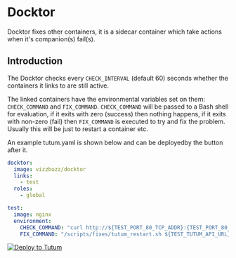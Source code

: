 # Docktor

Docktor fixes other containers, it is a sidecar container which take actions when it's companion(s) fail(s).

## Introduction

The Docktor checks every `CHECK_INTERVAL` (default 60) seconds whether the containers it links to are still active.

The linked containers have the environmental variables set on them: `CHECK_COMMAND` and `FIX_COMMAND`. `CHECK_COMMAND` will be passed to a Bash shell for evaluation, if it exits with zero (success) then nothing happens, if it exits with non-zero (fail) then `FIX_COMMAND` is executed to try and fix the problem. Usually this will be just to restart a container etc.

An example tutum.yaml is shown below and can be deployedby the button after it.

```yaml
docktor:
  image: vizzbuzz/docktor
  links:
    - test
  roles:
    - global

test:
  image: nginx
  environment:
    CHECK_COMMAND: "curl http://${TEST_PORT_80_TCP_ADDR}:{TEST_PORT_80_TCP_PORT} | grep nginx.com"
    FIX_COMMAND: "/scripts/fixes/tutum_restart.sh ${TEST_TUTUM_API_URL}"
```

[![Deploy to Tutum](https://s.tutum.co/deploy-to-tutum.svg)](https://dashboard.tutum.co/stack/deploy/)


